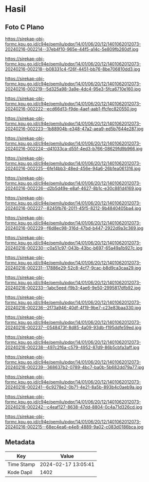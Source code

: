 # Hasil

## Foto C Plano

https://sirekap-obj-formc.kpu.go.id/c94e/pemilu/pdpr/14/01/06/20/12/1401062012073-20240216-002214--37eb4f10-965e-44f5-a14c-5e809fb260df.jpg

https://sirekap-obj-formc.kpu.go.id/c94e/pemilu/pdpr/14/01/06/20/12/1401062012073-20240216-002218--b08331c4-f26f-4451-bb76-8be706810dd3.jpg

https://sirekap-obj-formc.kpu.go.id/c94e/pemilu/pdpr/14/01/06/20/12/1401062012073-20240216-002219--5d325a98-3a9e-4dc4-95e3-5fca6710e160.jpg

https://sirekap-obj-formc.kpu.go.id/c94e/pemilu/pdpr/14/01/06/20/12/1401062012073-20240216-002222--ecd66d13-f9de-4aef-aab1-ffcfec820550.jpg

https://sirekap-obj-formc.kpu.go.id/c94e/pemilu/pdpr/14/01/06/20/12/1401062012073-20240216-002223--1b88904b-e348-47a2-aea9-ed5b7644e287.jpg

https://sirekap-obj-formc.kpu.go.id/c94e/pemilu/pdpr/14/01/06/20/12/1401062012073-20240216-002224--d41033ca-d55f-4ed3-b766-08629fd9b966.jpg

https://sirekap-obj-formc.kpu.go.id/c94e/pemilu/pdpr/14/01/06/20/12/1401062012073-20240216-002225--6fe14bb3-48ed-456e-94a6-26b1ea061316.jpg

https://sirekap-obj-formc.kpu.go.id/c94e/pemilu/pdpr/14/01/06/20/12/1401062012073-20240216-002226--d2b5d49e-e8af-4627-8b1c-e30c881d4169.jpg

https://sirekap-obj-formc.kpu.go.id/c94e/pemilu/pdpr/14/01/06/20/12/1401062012073-20240216-002227--8245fb76-2011-45f5-8212-9b4840405ba4.jpg

https://sirekap-obj-formc.kpu.go.id/c94e/pemilu/pdpr/14/01/06/20/12/1401062012073-20240216-002229--f6d8ec98-316d-47bd-b447-2922d9a3c369.jpg

https://sirekap-obj-formc.kpu.go.id/c94e/pemilu/pdpr/14/01/06/20/12/1401062012073-20240216-002230--c0a51c97-043b-43bc-b697-65a49a1b927c.jpg

https://sirekap-obj-formc.kpu.go.id/c94e/pemilu/pdpr/14/01/06/20/12/1401062012073-20240216-002231--17886e29-52c8-4cf7-9cac-b8d9ca3caa29.jpg

https://sirekap-obj-formc.kpu.go.id/c94e/pemilu/pdpr/14/01/06/20/12/1401062012073-20240216-002233--1abc5eed-f9b3-4ae6-9e50-2995817dfb92.jpg

https://sirekap-obj-formc.kpu.go.id/c94e/pemilu/pdpr/14/01/06/20/12/1401062012073-20240216-002236--2f73a946-40df-4f19-9be7-c23e83baa330.jpg

https://sirekap-obj-formc.kpu.go.id/c94e/pemilu/pdpr/14/01/06/20/12/1401062012073-20240216-002237--0548473f-8d85-4a09-93db-f195ddfe59ed.jpg

https://sirekap-obj-formc.kpu.go.id/c94e/pemilu/pdpr/14/01/06/20/12/1401062012073-20240216-002238--497c2f6a-c579-4952-87d9-86b5cbfa3aff.jpg

https://sirekap-obj-formc.kpu.go.id/c94e/pemilu/pdpr/14/01/06/20/12/1401062012073-20240216-002239--368637b2-0789-4bc7-ba0b-5b682dd79a77.jpg

https://sirekap-obj-formc.kpu.go.id/c94e/pemilu/pdpr/14/01/06/20/12/1401062012073-20240216-002241--6c9278e2-0b71-4e21-8a5b-893b4c0aeb9a.jpg

https://sirekap-obj-formc.kpu.go.id/c94e/pemilu/pdpr/14/01/06/20/12/1401062012073-20240216-002242--c4eaf127-8638-47dd-8804-0c4a71d326cd.jpg

https://sirekap-obj-formc.kpu.go.id/c94e/pemilu/pdpr/14/01/06/20/12/1401062012073-20240216-002215--68ec4ea6-e4e8-4889-9a02-c083d0186bca.jpg


## Metadata

| Key        | Value               |
| ---------- | ------------------- |
| Time Stamp | 2024-02-17 13:05:41 |
| Kode Dapil | 1402                |



